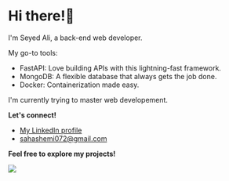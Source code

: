 # Hi there!👋

I'm Seyed Ali, a back-end web developer.

My go-to tools:

- FastAPI: Love building APIs with this lightning-fast framework.
- MongoDB: A flexible database that always gets the job done.
- Docker: Containerization made easy.

I'm currently trying to master web developement.

**Let's connect!**

* [My LinkedIn profile](https://www.linkedin.com/in/seyed-ali-hashemi-67a568146)
* sahashemi072@gmail.com

**Feel free to explore my projects!**

![](https://hit.yhype.me/github/profile?user_id=48308299)
